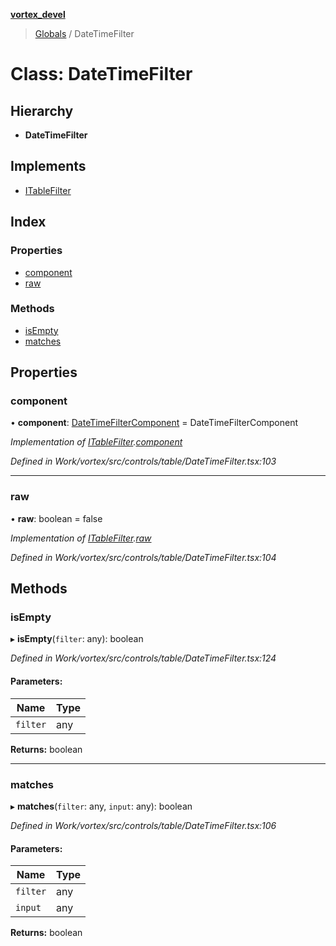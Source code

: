 **[vortex_devel](../README.md)**

> [Globals](../globals.md) / DateTimeFilter

# Class: DateTimeFilter

## Hierarchy

* **DateTimeFilter**

## Implements

* [ITableFilter](../interfaces/itablefilter.md)

## Index

### Properties

* [component](datetimefilter.md#component)
* [raw](datetimefilter.md#raw)

### Methods

* [isEmpty](datetimefilter.md#isempty)
* [matches](datetimefilter.md#matches)

## Properties

### component

•  **component**: [DateTimeFilterComponent](datetimefiltercomponent.md) = DateTimeFilterComponent

*Implementation of [ITableFilter](../interfaces/itablefilter.md).[component](../interfaces/itablefilter.md#component)*

*Defined in Work/vortex/src/controls/table/DateTimeFilter.tsx:103*

___

### raw

•  **raw**: boolean = false

*Implementation of [ITableFilter](../interfaces/itablefilter.md).[raw](../interfaces/itablefilter.md#raw)*

*Defined in Work/vortex/src/controls/table/DateTimeFilter.tsx:104*

## Methods

### isEmpty

▸ **isEmpty**(`filter`: any): boolean

*Defined in Work/vortex/src/controls/table/DateTimeFilter.tsx:124*

#### Parameters:

Name | Type |
------ | ------ |
`filter` | any |

**Returns:** boolean

___

### matches

▸ **matches**(`filter`: any, `input`: any): boolean

*Defined in Work/vortex/src/controls/table/DateTimeFilter.tsx:106*

#### Parameters:

Name | Type |
------ | ------ |
`filter` | any |
`input` | any |

**Returns:** boolean
